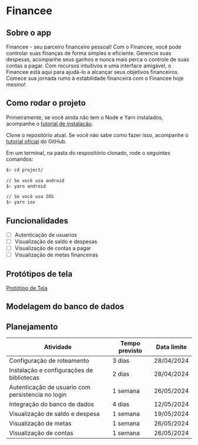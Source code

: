 # Financee

## Sobre o app
Financee - seu parceiro financeiro pessoal! Com o Financee, você pode
controlar suas finanças de forma simples e eficiente. Gerencie suas despesas, acompanhe
seus ganhos e nunca mais perca o controle de suas contas a pagar. Com recursos intuitivos
e uma interface amigável, o Financee está aqui para ajudá-lo a alcançar seus objetivos
financeiros. Comece sua jornada rumo à estabilidade financeira com o Financee hoje
mesmo!


## Como rodar o projeto

Primeiramente, se você ainda não tem o Node e Yarn instalados, acompanhe o [tutorial de instalação](https://docs.google.com/document/d/19-0HcZK2Jd_CDPh7jDLcqdaBCVfxMNwam1U8Sbfv5aw/edit).

Clone o repositório atual. Se você não sabe como fazer isso, acompanhe o [tutorial oficial](https://docs.github.com/pt/repositories/creating-and-managing-repositories/cloning-a-repository) do GitHub.

Em um terminal, na pasta do respositório clonado, rode o seguintes comandos:

```bash
$> cd project/

// Se você usa android
$> yarn android

// Se você usa IOS
$> yarn ios
```

## Funcionalidades
- [ ] Autenticação de usuarios
- [ ] Visualização de saldo e despesas
- [ ] Visualização de contas a pagar
- [ ] Visualização de metas financeiras
      
## Protótipos de tela
<a href="https://www.figma.com/file/gZYI7KNy99nHhUy7dvLjUV/Financee?type=design&node-id=0%3A1&mode=design&t=y5fopiUUfHBdoy1T-1" target="_blank">
  Protótipo de Tela
</a>

## Modelagem do banco de dados

## Planejamento
| Atividade | Tempo previsto | Data limite |
| ----------- | ----------- | ----------- |
| Configuração de roteamento     | 3 dias      | 28/04/2024 |
| Instalação e configurações de bibliotecas     | 2 dias      | 28/04/2024 |
| Autenticação de usuario com persistencia no login    | 1 semana      | 26/05/2024 |
| Integração do banco de dados    | 4 dias     | 12/05/2024 |
| Visualização de saldo e despesa    | 1 semana      | 19/05/2024 |
| Visualização de metas    | 1 semana     | 26/05/2024 |
| Visualização de contas    | 1 semana     | 26/05/2024 |
